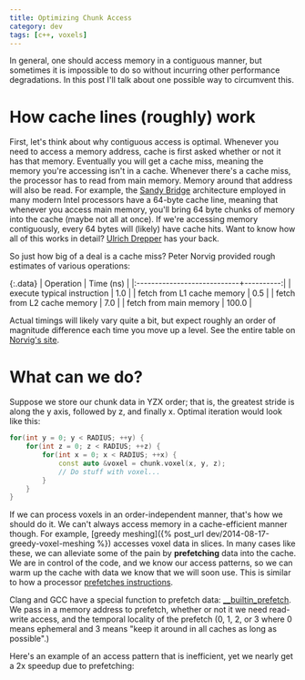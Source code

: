 ```yaml
---
title: Optimizing Chunk Access
category: dev
tags: [c++, voxels]
---
```


In general, one should access memory in a contiguous manner, but sometimes it
is impossible to do so without incurring other performance degradations. In
this post I'll talk about one possible way to circumvent this.


# How cache lines (roughly) work

First, let's think about why contiguous access is optimal. Whenever you need to
access a memory address, cache is first asked whether or not it has that
memory. Eventually you will get a cache miss, meaning the memory you're
accessing isn't in a cache. Whenever there's a cache miss, the processor has to
read from main memory. Memory around that address will also be read. For
example, the [Sandy Bridge](//en.wikipedia.org/wiki/Sandy_Bridge) architecture
employed in many modern Intel processors have a 64-byte cache line, meaning
that whenever you access main memory, you'll bring 64 byte chunks of memory
into the cache (maybe not all at once). If we're accessing memory contiguously,
every 64 bytes will (likely) have cache hits. Want to know how all of this
works in detail? [Ulrich Drepper](http://akkadia.org/drepper/cpumemory.pdf) has
your back.

So just how big of a deal is a cache miss? Peter Norvig provided rough estimates
of various operations:

{:.data}
| Operation                   | Time (ns) |
|:----------------------------+----------:|
| execute typical instruction |     1.0   |
| fetch from L1 cache memory  |     0.5   |
| fetch from L2 cache memory  |     7.0   |
| fetch from main memory      |   100.0   |

Actual timings will likely vary quite a bit, but expect roughly an order of
magnitude difference each time you move up a level. See the entire table on
[Norvig's site](http://norvig.com/21-days.html#answers).

# What can we do?

Suppose we store our chunk data in YZX order; that is, the greatest stride is
along the y axis, followed by z, and finally x. Optimal iteration would look
like this:

```cpp
for(int y = 0; y < RADIUS; ++y) {
    for(int z = 0; z < RADIUS; ++z) {
        for(int x = 0; x < RADIUS; ++x) {
            const auto &voxel = chunk.voxel(x, y, z);
            // Do stuff with voxel...
        }
    }
}
```

If we can process voxels in an order-independent manner, that's how we should
do it. We can't always access memory in a cache-efficient manner though. For
example, [greedy meshing]({% post_url dev/2014-08-17-greedy-voxel-meshing %})
accesses voxel data in slices. In many cases like these, we can alleviate some
of the pain by __prefetching__ data into the cache. We are in control of the
code, and we know our access patterns, so we can warm up the cache with data
we know that we will soon use. This is similar to how a processor
[prefetches instructions](//en.wikipedia.org/wiki/Instruction_prefetch).

Clang and GCC have a special function to prefetch data:
[__builtin_prefetch](//gcc.gnu.org/onlinedocs/gcc-3.3.6/gcc/Other-Builtins.html).
We pass in a memory address to prefetch, whether or not it we need read-write
access, and the temporal locality of the prefetch (0, 1, 2, or 3 where 0 means
ephemeral and 3 means "keep it around in all caches as long as possible".)

Here's an example of an access pattern that is inefficient, yet we nearly get a
2x speedup due to prefetching:

<script src="https://gist.github.com/thegedge/55dab0bfa87296926dc0.js"></script>

